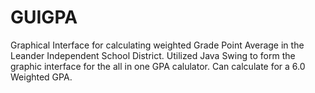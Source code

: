 # GUIGPA

Graphical Interface for calculating weighted Grade Point Average in the Leander Independent School District. Utilized Java Swing to form the graphic interface for the all in one GPA calulator. Can calculate for a 6.0 Weighted GPA.

